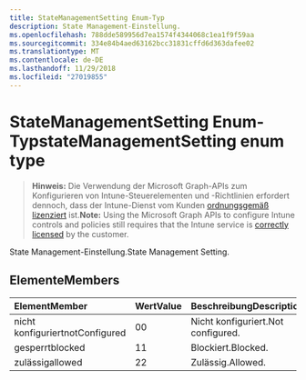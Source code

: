 ```yaml
---
title: StateManagementSetting Enum-Typ
description: State Management-Einstellung.
ms.openlocfilehash: 788dde589956d7ea1574f4344068c1ea1f9f59aa
ms.sourcegitcommit: 334e84b4aed63162bcc31831cffd6d363dafee02
ms.translationtype: MT
ms.contentlocale: de-DE
ms.lasthandoff: 11/29/2018
ms.locfileid: "27019855"
---
```

# <a name="statemanagementsetting-enum-type"></a><span data-ttu-id="7f0b4-103">StateManagementSetting Enum-Typ</span><span class="sxs-lookup"><span data-stu-id="7f0b4-103">stateManagementSetting enum type</span></span>

> <span data-ttu-id="7f0b4-104">**Hinweis:** Die Verwendung der Microsoft Graph-APIs zum Konfigurieren von Intune-Steuerelementen und -Richtlinien erfordert dennoch, dass der Intune-Dienst vom Kunden [ordnungsgemäß lizenziert](https://go.microsoft.com/fwlink/?linkid=839381) ist.</span><span class="sxs-lookup"><span data-stu-id="7f0b4-104">**Note:** Using the Microsoft Graph APIs to configure Intune controls and policies still requires that the Intune service is [correctly licensed](https://go.microsoft.com/fwlink/?linkid=839381) by the customer.</span></span>

<span data-ttu-id="7f0b4-105">State Management-Einstellung.</span><span class="sxs-lookup"><span data-stu-id="7f0b4-105">State Management Setting.</span></span>
## <a name="members"></a><span data-ttu-id="7f0b4-106">Elemente</span><span class="sxs-lookup"><span data-stu-id="7f0b4-106">Members</span></span>
|<span data-ttu-id="7f0b4-107">Element</span><span class="sxs-lookup"><span data-stu-id="7f0b4-107">Member</span></span>|<span data-ttu-id="7f0b4-108">Wert</span><span class="sxs-lookup"><span data-stu-id="7f0b4-108">Value</span></span>|<span data-ttu-id="7f0b4-109">Beschreibung</span><span class="sxs-lookup"><span data-stu-id="7f0b4-109">Description</span></span>|
|:---|:---|:---|
|<span data-ttu-id="7f0b4-110">nicht konfiguriert</span><span class="sxs-lookup"><span data-stu-id="7f0b4-110">notConfigured</span></span>|<span data-ttu-id="7f0b4-111">0</span><span class="sxs-lookup"><span data-stu-id="7f0b4-111">0</span></span>|<span data-ttu-id="7f0b4-112">Nicht konfiguriert.</span><span class="sxs-lookup"><span data-stu-id="7f0b4-112">Not configured.</span></span>|
|<span data-ttu-id="7f0b4-113">gesperrt</span><span class="sxs-lookup"><span data-stu-id="7f0b4-113">blocked</span></span>|<span data-ttu-id="7f0b4-114">1</span><span class="sxs-lookup"><span data-stu-id="7f0b4-114">1</span></span>|<span data-ttu-id="7f0b4-115">Blockiert.</span><span class="sxs-lookup"><span data-stu-id="7f0b4-115">Blocked.</span></span>|
|<span data-ttu-id="7f0b4-116">zulässig</span><span class="sxs-lookup"><span data-stu-id="7f0b4-116">allowed</span></span>|<span data-ttu-id="7f0b4-117">2</span><span class="sxs-lookup"><span data-stu-id="7f0b4-117">2</span></span>|<span data-ttu-id="7f0b4-118">Zulässig.</span><span class="sxs-lookup"><span data-stu-id="7f0b4-118">Allowed.</span></span>|



